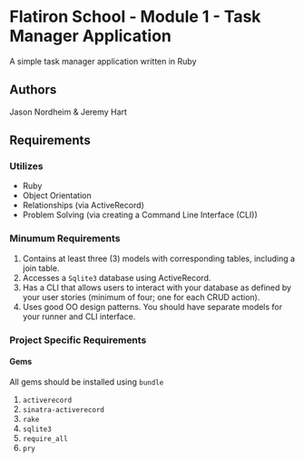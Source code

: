 # Flatiron School - Module 1 - Task Manager Application 
A simple task manager application written in Ruby 


## Authors 
Jason Nordheim & Jeremy Hart 

## Requirements 
### Utilizes 
* Ruby
* Object Orientation
* Relationships (via ActiveRecord)
* Problem Solving (via creating a Command Line Interface (CLI))

### Minumum Requirements 
1. Contains at least three (3) models with corresponding tables, including a join table.
2. Accesses a `Sqlite3` database using ActiveRecord.
3. Has a CLI that allows users to interact with your database as defined by your user stories (minimum of four; one for each CRUD action).
4. Uses good OO design patterns. You should have separate models for your runner and CLI interface.


### Project Specific Requirements 

#### Gems 
All gems should be installed using `bundle` 

1. `activerecord`
2. `sinatra-activerecord`
3. `rake`
4. `sqlite3` 
5. `require_all`
6. `pry`